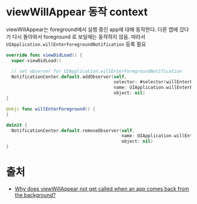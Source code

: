 # viewWillAppear 동작 context
viewWillAppear는 foreground에서 실행 중인 app에 대해 동작한다. 다른 앱에 갔다가 다시 돌아와서 foreground 로 보일때는 동작하지 않음. 따라서 `UIApplication.willEnterForegroundNotification` 등록 필요

```swift
override func viewDidLoad() {
  super.viewDidLoad()

  // set observer for UIApplication.willEnterForegroundNotification
  NotificationCenter.default.addObserver(self, 
                                         selector: #selector(willEnterForeground), 
                                         name: UIApplication.willEnterForegroundNotification, 
                                         object: nil)
}

@objc func willEnterForeground() {
}

deinit {
  NotificationCenter.default.removeObserver(self,
                                            name: UIApplication.willEnterForegroundNotification, 
                                            object: nil)
}
```

# 출처
- [Why does viewWillAppear not get called when an app comes back from the background?](https://stackoverflow.com/questions/5277940/why-does-viewwillappear-not-get-called-when-an-app-comes-back-from-the-backgroun)


